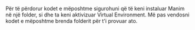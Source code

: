 Për të përdorur kodet e mëposhtme sigurohuni që të keni instaluar Manim në një folder, si dhe ta keni aktivizuar Virtual Environment.
Më pas vendosni kodet e mëposhtme brenda folderit për t'i provuar ato.
